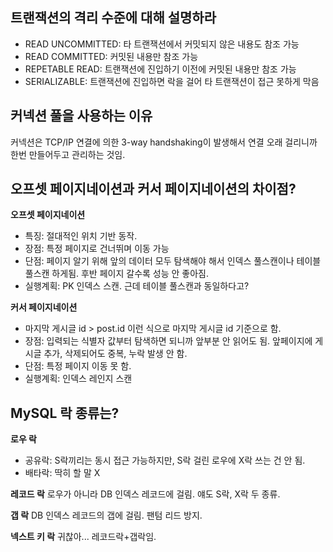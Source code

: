 
## <a id="1">트랜잭션의 격리 수준에 대해 설명하라</a>
- READ UNCOMMITTED: 타 트랜잭션에서 커밋되지 않은 내용도 참조 가능
- READ COMMITTED: 커밋된 내용만 참조 가능
- REPETABLE READ: 트랜잭션에 진입하기 이전에 커밋된 내용만 참조 가능
- SERIALIZABLE: 트랜잭션에 진입하면 락을 걸어 타 트랜잭션이 접근 못하게 막음

## <a id="2">커넥션 풀을 사용하는 이유</a>
커넥션은 TCP/IP 연결에 의한 3-way handshaking이 발생해서 연결 오래 걸리니까 한번 만들어두고 관리하는 것임.

## <a id="3">오프셋 페이지네이션과 커서 페이지네이션의 차이점?</a>
**오프셋 페이지네이션**
- 특징: 절대적인 위치 기반 동작. 
- 장점: 특정 페이지로 건너뛰며 이동 가능
- 단점: 페이지 알기 위해 앞의 데이터 모두 탐색해야 해서 인덱스 풀스캔이나 테이블 풀스캔 하게됨. 후반 페이지 갈수록 성능 안 좋아짐.
- 실행계획: PK 인덱스 스캔. 근데 테이블 풀스캔과 동일하다고? 

**커서 페이지네이션**
- 마지막 게시글 id > post.id 이런 식으로 마지막 게시글 id 기준으로 함.
- 장점: 입력되는 식별자 값부터 탐색하면 되니까 앞부분 안 읽어도 됨. 앞페이지에 게시글 추가, 삭제되어도 중복, 누락 발생 안 함.
- 단점: 특정 페이지 이동 못 함.
- 실행계획: 인덱스 레인지 스캔

## <a id="4">MySQL 락 종류는?</a>
**로우 락**
- 공유락: S락끼리는 동시 접근 가능하지만, S락 걸린 로우에 X락 쓰는 건 안 됨.
- 배타락: 딱히 할 말 X

**레코드 락**
로우가 아니라 DB 인덱스 레코드에 걸림. 얘도 S락, X락 두 종류.  

**갭 락**
DB 인덱스 레코드의 갭에 걸림. 팬텀 리드 방지.  

**넥스트 키 락** 
귀찮아... 레코드락+갭락임.  

